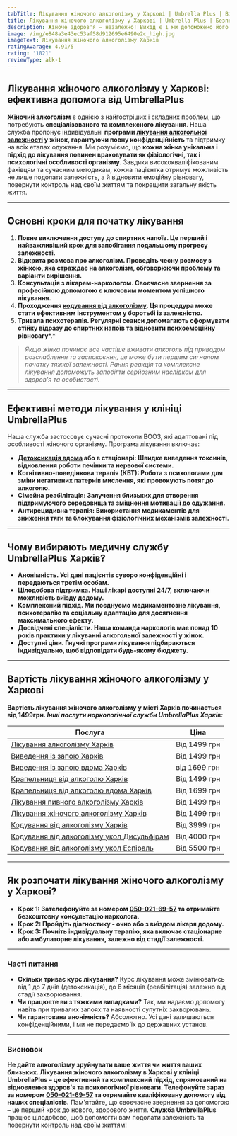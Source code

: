 ```yaml
---
tabTitle: Лікування жіночого алкоголізму у Харкові | Umbrella Plus | Від 1499 грн
title: Лікування жіночого алкоголізму у Харкові | Umbrella Plus | Безпечна наркологія
description: Жіноче здоров'я – незалежно! Вихід є і ми допоможемо його знайти.
image: /img/e848a3e43ec53af58d912695e6490e2c_high.jpg
imageText: Лікування жіночого алкоголізму Харків
ratingAvarage: 4.91/5
rating: '1021'
reviewType: alk-1
---
```


## Лікування жіночого алкоголізму у Харкові: ефективна допомога від UmbrellaPlus

**Жіночий алкоголізм** є однією з найгостріших і складних проблем, що потребують **спеціалізованого та комплексного лікування**. Наша служба пропонує індивідуальні **програми [лікування алкогольної залежності](https://umbrella-plus.com.ua/uk/kharkiv/lechenie-alkogolizma-kharkiv-ua/) у жінок, гарантуючи повну конфіденційність** та підтримку на всіх етапах одужання. Ми розуміємо, що **кожна жінка унікальна і підхід до лікування повинен враховувати як фізіологічні, так і психологічні особливості організму**. Завдяки висококваліфікованим фахівцям та сучасним методикам, кожна пацієнтка отримує можливість не лише подолати залежність, а й відновити емоційну рівновагу, повернути контроль над своїм життям та покращити загальну якість життя.

***

## Основні кроки для початку лікування

1. **Повне виключення доступу до спиртних напоїв. Це перший і найважливіший крок для запобігання подальшому прогресу залежності.**
2. **Відкрита розмова про алкоголізм. Проведіть чесну розмову з жінкою, яка страждає на алкоголізм, обговорюючи проблему та варіанти вирішення.**
3. **Консультація з лікарем-наркологом. Своєчасне звернення за професійною допомогою є ключовим моментом успішного лікування.**
4. **Проходження [кодування від алкоголізму](https://umbrella-plus.com.ua/uk/kharkiv/kodirovka-ot-alkogolia-kharkiv-ua/). Ця процедура може стати ефективним інструментом у боротьбі із залежністю.**
5. **Тривала психотерапія. Регулярні сеанси допомагають сформувати стійку відразу до спиртних напоїв та відновити психоемоційну рівновагу**\*.\*

> *Якщо жінка починає все частіше вживати алкоголь під приводом розслаблення та заспокоєння, це може бути першим сигналом початку тяжкої залежності. Рання реакція та комплексне лікування допоможуть запобігти серйозним наслідкам для здоров'я та особистості.*

***

## Ефективні методи лікування у клініці UmbrellaPlus

Наша служба застосовує сучасні протоколи ВООЗ, які адаптовані під особливості жіночого організму. Програма лікування включає:

* **[Детоксикація вдома](https://umbrella-plus.com.ua/uk/kharkiv/kapelnica_ot_alkogola_na_domy_kharkiv_ua/) або в стаціонарі: Швидке виведення токсинів, відновлення роботи печінки та нервової системи.**
* **Когнітивно-поведінкова терапія (КБТ): Робота з психологами для зміни негативних патернів мислення, які провокують потяг до алкоголю.**
* **Сімейна реабілітація: Залучення близьких для створення підтримуючого середовища та зміцнення мотивації до одужання.**
* **Антирецидивна терапія: Використання медикаментів для зниження тяги та блокування фізіологічних механізмів залежності.**

***

## Чому вибирають медичну службу UmbrellaPlus Харків?

* **Анонімність. Усі дані пацієнтів суворо конфіденційні і передаються третім особам.**
* **Цілодобова підтримка. Наші лікарі доступні 24/7, включаючи можливість виїзду додому.**
* **Комплексний підхід. Ми поєднуємо медикаментозне лікування, психотерапію та соціальну адаптацію для досягнення максимального ефекту.**
* **Досвідчені спеціалісти. Наша команда наркологів має понад 10 років практики у лікуванні алкогольної залежності у жінок.**
* **Доступні ціни. Гнучкі програми лікування підбираються індивідуально, щоб відповідати будь-якому бюджету.**

***

## Вартість лікування жіночого алкоголізму у Харкові

**Вартість лікування жіночого алкоголізму у місті Харків починається від 1499грн. *Інші послуги наркологічної служби UmbrellaPlus Харків:***

| Послуга                                                                                                                             | Ціна         |
| ----------------------------------------------------------------------------------------------------------------------------------- | ------------ |
| [Лікування алкоголізму Харків](https://umbrella-plus.com.ua/uk/kharkiv/lechenie-alkogolizma-kharkiv-ua/)                            | Від 1499 грн |
| [Виведення із запою Харків](https://umbrella-plus.com.ua/uk/kharkiv/vivod-iz-zapoia-kharkiv-ua/)                                    | Від 1499 грн |
| [Виведення із запою вдома Харків](https://umbrella-plus.com.ua/uk/kharkiv/vivod-iz-zapoia-na-domy-kharkiv-ua/)                      | від 1699 грн |
| [Крапельниця від алкоголю Харків](https://umbrella-plus.com.ua/uk/kharkiv/kapelnica_ot_alkogola_kharkiv-ua/)                        | Від 1499 грн |
| [Крапельниця від алкоголю вдома Харків](https://umbrella-plus.com.ua/uk/kharkiv/kapelnica_ot_alkogola_na_domy_kharkiv_ua/)          | Від 1699 грн |
| [Лікування пивного алкоголізму Харків](https://umbrella-plus.com.ua/uk/kharkiv/lechenie-pivnogo-alkogolizma-kharkiv-ua/)            | Від 1499 грн |
| [Лікування жіночого алкоголізму Харків](https://umbrella-plus.com.ua/uk/kharkiv/lechenie-jenskogo-alkogolizma-kharkiv-ua/)          | Від 1499 грн |
| [Кодування від алкоголізму Харків](https://umbrella-plus.com.ua/uk/kharkiv/kodirovka-ot-alkogolia-kharkiv-ua/)                      | Від 3999 грн |
| [Кодування від алкоголізму укол Дисульфірам](https://umbrella-plus.com.ua/uk/kharkiv/kodirovka-ot-alkogolia-disulfiram-kharkiv-ua/) | Від 4000 грн |
| [Кодування від алкоголізму укол Еспіраль](https://umbrella-plus.com.ua/uk/kharkiv/kodirovka-ot-alkogolizma-espiarl-kharkiv-ua/)     | Від 5500 грн |

***

## Як розпочати лікування жіночого алкоголізму у Харкові?

* **Крок 1: Зателефонуйте за номером [050-021-69-57](tel:0500216957) та отримайте безкоштовну консультацію нарколога.**
* **Крок 2: Пройдіть діагностику - очно або з виїздом лікаря додому.**
* **Крок 3: Почніть індивідуальну терапію, яка включає стаціонарне або амбулаторне лікування, залежно від стадії залежності.**

***

### Часті питання

* **Скільки триває курс лікування?**
  Курс лікування може змінюватись від 1 до 7 днів (детоксикація), до 6 місяців (реабілітація) залежно від стадії захворювання.
* **Чи працюєте ви з тяжкими випадками?**
  Так, ми надаємо допомогу навіть при тривалих запоях та наявності супутніх захворювань.
* **Чи гарантована анонімність?**
  Абсолютно. Усі дані залишаються конфіденційними, і ми не передаємо їх до державних установ.

***

### Висновок

**Не дайте алкоголізму зруйнувати ваше життя чи життя ваших близьких. Лікування жіночого алкоголізму в Харкові у клініці UmbrellaPlus – це ефективний та комплексний підхід, спрямований на відновлення здоров'я та психологічної рівноваги. Телефонуйте зараз за номером [050-021-69-57](tel:0500216957) та отримайте кваліфіковану допомогу від наших спеціалістів.** Пам'ятайте, що своєчасне звернення за допомогою – це перший крок до нового, здорового життя. **Служба UmbrellaPlus** працює цілодобово, щоб допомогти вам подолати залежність та повернути контроль над своїм життям!
